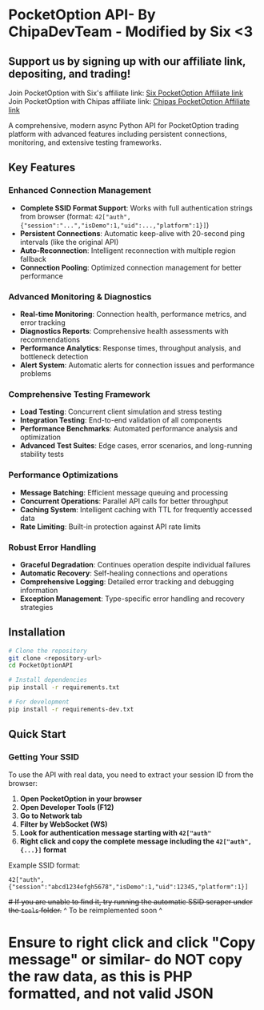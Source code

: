 # PocketOption API- By ChipaDevTeam - Modified by Six <3

## Support us by signing up with our affiliate link, depositing, and trading!
Join PocketOption with Six's affiliate link: [Six PocketOption Affiliate link](https://u3.shortink.io/main?utm_campaign=821725&utm_source=affiliate&utm_medium=sr&a=IqeAmBtFTrEWbh&ac=api&code=DLN960)
<br>
Join PocketOption with Chipas affiliate link: [Chipas PocketOption Affiliate link](https://u3.shortink.io/smart/SDIaxbeamcYYqB) 

A comprehensive, modern async Python API for PocketOption trading platform with advanced features including persistent connections, monitoring, and extensive testing frameworks.

## Key Features

### Enhanced Connection Management
- **Complete SSID Format Support**: Works with full authentication strings from browser (format: `42["auth",{"session":"...","isDemo":1,"uid":...,"platform":1}]`)
- **Persistent Connections**: Automatic keep-alive with 20-second ping intervals (like the original API)
- **Auto-Reconnection**: Intelligent reconnection with multiple region fallback
- **Connection Pooling**: Optimized connection management for better performance

### Advanced Monitoring & Diagnostics
- **Real-time Monitoring**: Connection health, performance metrics, and error tracking
- **Diagnostics Reports**: Comprehensive health assessments with recommendations
- **Performance Analytics**: Response times, throughput analysis, and bottleneck detection
- **Alert System**: Automatic alerts for connection issues and performance problems

### Comprehensive Testing Framework
- **Load Testing**: Concurrent client simulation and stress testing
- **Integration Testing**: End-to-end validation of all components
- **Performance Benchmarks**: Automated performance analysis and optimization
- **Advanced Test Suites**: Edge cases, error scenarios, and long-running stability tests

### Performance Optimizations
- **Message Batching**: Efficient message queuing and processing
- **Concurrent Operations**: Parallel API calls for better throughput
- **Caching System**: Intelligent caching with TTL for frequently accessed data
- **Rate Limiting**: Built-in protection against API rate limits

### Robust Error Handling
- **Graceful Degradation**: Continues operation despite individual failures
- **Automatic Recovery**: Self-healing connections and operations
- **Comprehensive Logging**: Detailed error tracking and debugging information
- **Exception Management**: Type-specific error handling and recovery strategies

## Installation

```bash
# Clone the repository
git clone <repository-url>
cd PocketOptionAPI

# Install dependencies
pip install -r requirements.txt

# For development
pip install -r requirements-dev.txt
```

## Quick Start

### Getting Your SSID

To use the API with real data, you need to extract your session ID from the browser:

1. **Open PocketOption in your browser**
2. **Open Developer Tools (F12)**
3. **Go to Network tab**
4. **Filter by WebSocket (WS)**
5. **Look for authentication message starting with `42["auth"`**
6. **Right click and copy the complete message including the `42["auth",{...}]` format**

Example SSID format:
```
42["auth",{"session":"abcd1234efgh5678","isDemo":1,"uid":12345,"platform":1}]
```

~~# If you are unable to find it, try running the automatic SSID scraper under the `tools` folder.~~
^ To be reimplemented soon ^

# Ensure to right click and click "Copy message" or similar- do NOT copy the raw data, as this is PHP formatted, and not valid JSON